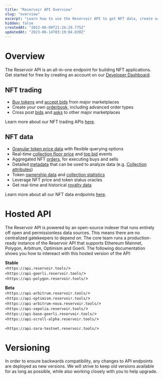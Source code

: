 ```yaml
---
title: "Reservoir API Overview"
slug: "overview"
excerpt: "Learn how to use the Reservoir API to get NFT data, create orders, and execute trades"
hidden: false
createdAt: "2022-06-09T21:24:29.775Z"
updatedAt: "2023-06-14T03:19:04.030Z"
---
```

# Overview

The Reservoir API is an all-in-one endpoint for building NFT applications. Get started for free by creating an account on our [Developer Dashboard](https://auth.reservoir.tools/u/login?state=hKFo2SBJUmJTUXhzc1lpVVpEdDZaZm5sZnRfdnRvc0NiRmlUTqFur3VuaXZlcnNhbC1sb2dpbqN0aWTZIDVGQktHcFJDV3V0UnhfYzl1ZXBaWjJKZmNSNG0wQk9Do2NpZNkgN3BPWXNyNDE5c0ROUnB3Qm13NE5KZXRnNWQ4RUhWWEU).

## NFT trading

- [Buy tokens](ref:postexecutebuyv7) and [accept bids](ref:postexecutesellv7) from major marketplaces
- Create your own [orderbook](ref:postorderv4), including advanced order types
- Cross post [bids](ref:postexecutebidv5) and [asks](ref:postexecutelistv5) to other major marketplaces

Learn more about our NFT trading APIs [here](ref:creating-and-filling-orders).

## NFT data

- [Granular token price data](ref:gettokensfloorv1) with flexible querying options
- Real-time [collection floor price](ref:geteventscollectionsflooraskv2) and [top bid](ref:geteventscollectionstopbidv2) events
- Aggregated NFT [orders](ref:orders), for executing buys and sells
- Detailed [metadata](ref:getcollectionsv5) that can be used to analyze data (e.g. [Collection attributes](ref:attributes))
- Token [ownership data](ref:owners) and [collection statistics](ref:getstatsv2)
- Leverage NFT price and token status oracles
- Get real-time and historical [royalty data](doc:royalties)

Learn more about all our NFT data endpoints [here](ref:nft-data-overview).

# Hosted API

The Reservoir API is powered by an open-source indexer that runs entirely off open and permissionless data sources. This means there are no centralized gatekeepers to depend on. The core team runs a production-ready instance of the Reservoir API that supports Ethereum Mainnet, Polygon, Arbitrum, Optimism and Goerli. The following documentation shows you how to intereact with this hosted version of the API:

**Stable**  
`<https://api.reservoir.tools/`>  
`<https://api-goerli.reservoir.tools/`>  
`<https://api-polygon.reservoir.tools/`>

**Beta**  
`<https://api-arbitrum.reservoir.tools/`>  
`<https://api-optimism.reservoir.tools/`>  
`<https://api-arbitrum-nova.reservoir.tools/`>  
`<https://api-sepolia.reservoir.tools/`>  
`<https://api-base-goerli.reservoir.tools/`>  
`<https://api-scroll-alpha.reservoir.tools/`>

`<https://api-zora-testnet.reservoir.tools/`>

# Versioning

In order to ensure backwards compatibility, any changes to API endpoints are deployed as new versions. We will strive to keep old versions available for as long as possible, while also working closely with you to help upgrade.
